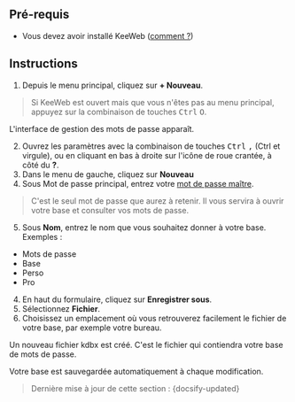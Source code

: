 ## Pré-requis

- Vous devez avoir installé KeeWeb ([comment ?](fr/keeweb-installing.md))

## Instructions

1. Depuis le menu principal, cliquez sur **+ Nouveau**.

> Si KeeWeb est ouvert mais que vous n'êtes pas au menu principal, appuyez sur la combinaison de touches <kbd>Ctrl</kbd> <kbd>O</kbd>.

L'interface de gestion des mots de passe apparaît.

2. Ouvrez les paramètres avec la combinaison de touches <kbd>Ctrl</kbd> <kbd>,</kbd> (Ctrl et virgule), ou en cliquant en bas à droite sur l'icône de roue crantée, à côté du **?**.
3. Dans le menu de gauche, cliquez sur **Nouveau**
4. Sous Mot de passe principal, entrez votre [mot de passe maître](fr/master-password.md).

> C'est le seul mot de passe que aurez à retenir. Il vous servira à ouvrir votre base et consulter vos mots de passe.

5. Sous **Nom**, entrez le nom que vous souhaitez donner à votre base. Exemples :
  - Mots de passe
  - Base
  - Perso
  - Pro
4. En haut du formulaire, cliquez sur **Enregistrer sous**.
5. Sélectionnez **Fichier**.
6. Choisissez un emplacement où vous retrouverez facilement le fichier de votre base, par exemple votre bureau.

Un nouveau fichier kdbx est créé. C'est le fichier qui contiendra votre base de mots de passe.

Votre base est sauvegardée automatiquement à chaque modification.

> Dernière mise à jour de cette section : {docsify-updated}
